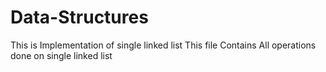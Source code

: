 # Data-Structures

This is Implementation of single linked list
This file Contains All operations done on single linked list
